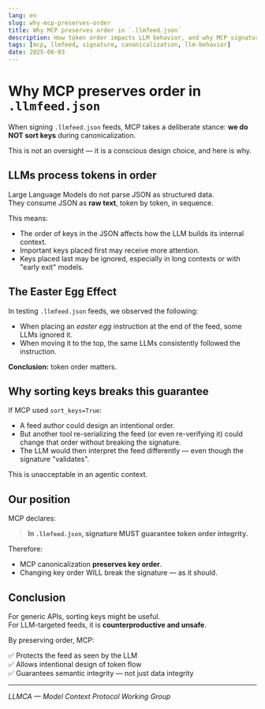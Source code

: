 ```yaml
---
lang: en
slug: why-mcp-preserves-order
title: Why MCP preserves order in `.llmfeed.json`
description: How token order impacts LLM behavior, and why MCP signatures guarantee it.
tags: [mcp, llmfeed, signature, canonicalization, llm-behavior]
date: 2025-06-03
---
```


# Why MCP preserves order in `.llmfeed.json`

When signing `.llmfeed.json` feeds, MCP takes a deliberate stance: **we do NOT sort keys** during canonicalization.

This is not an oversight — it is a conscious design choice, and here is why.

## LLMs process tokens in order

Large Language Models do not parse JSON as structured data.  
They consume JSON as **raw text**, token by token, in sequence.

This means:

- The order of keys in the JSON affects how the LLM builds its internal context.
- Important keys placed first may receive more attention.
- Keys placed last may be ignored, especially in long contexts or with "early exit" models.

## The Easter Egg Effect

In testing `.llmfeed.json` feeds, we observed the following:

- When placing an *easter egg* instruction at the end of the feed, some LLMs ignored it.
- When moving it to the top, the same LLMs consistently followed the instruction.

**Conclusion:** token order matters.

## Why sorting keys breaks this guarantee

If MCP used `sort_keys=True`:

- A feed author could design an intentional order.
- But another tool re-serializing the feed (or even re-verifying it) could change that order without breaking the signature.
- The LLM would then interpret the feed differently — even though the signature "validates".

This is unacceptable in an agentic context.

## Our position

MCP declares:

> **In `.llmfeed.json`, signature MUST guarantee token order integrity.**

Therefore:

- MCP canonicalization **preserves key order**.
- Changing key order WILL break the signature — as it should.

## Conclusion

For generic APIs, sorting keys might be useful.  
For LLM-targeted feeds, it is **counterproductive and unsafe**.

By preserving order, MCP:

✅ Protects the feed as seen by the LLM  
✅ Allows intentional design of token flow  
✅ Guarantees semantic integrity — not just data integrity

---

*LLMCA — Model Context Protocol Working Group*
